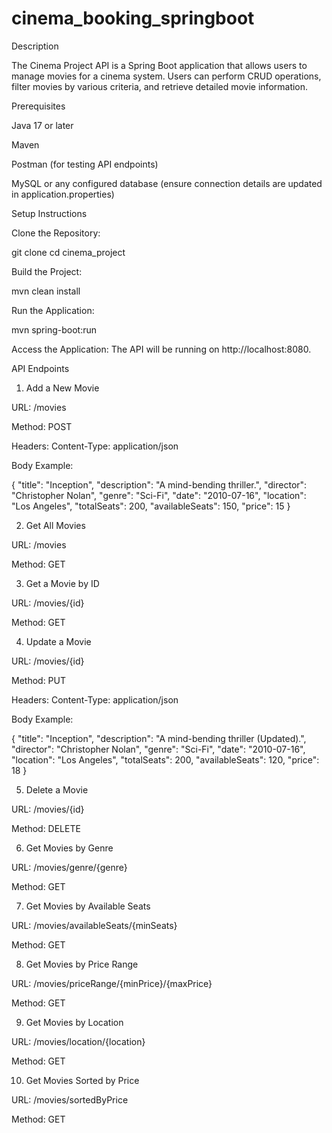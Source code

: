 # cinema_booking_springboot

Description

The Cinema Project API is a Spring Boot application that allows users to manage movies for a cinema system. Users can perform CRUD operations, filter movies by various criteria, and retrieve detailed movie information.

Prerequisites

Java 17 or later

Maven

Postman (for testing API endpoints)

MySQL or any configured database (ensure connection details are updated in application.properties)

Setup Instructions

Clone the Repository:

git clone <repository-url>
cd cinema_project

Build the Project:

mvn clean install

Run the Application:

mvn spring-boot:run

Access the Application:
The API will be running on http://localhost:8080.

API Endpoints

1. Add a New Movie

URL: /movies

Method: POST

Headers: Content-Type: application/json

Body Example:

{
"title": "Inception",
"description": "A mind-bending thriller.",
"director": "Christopher Nolan",
"genre": "Sci-Fi",
"date": "2010-07-16",
"location": "Los Angeles",
"totalSeats": 200,
"availableSeats": 150,
"price": 15
}

2. Get All Movies

URL: /movies

Method: GET

3. Get a Movie by ID

URL: /movies/{id}

Method: GET

4. Update a Movie

URL: /movies/{id}

Method: PUT

Headers: Content-Type: application/json

Body Example:

{
"title": "Inception",
"description": "A mind-bending thriller (Updated).",
"director": "Christopher Nolan",
"genre": "Sci-Fi",
"date": "2010-07-16",
"location": "Los Angeles",
"totalSeats": 200,
"availableSeats": 120,
"price": 18
}

5. Delete a Movie

URL: /movies/{id}

Method: DELETE

6. Get Movies by Genre

URL: /movies/genre/{genre}

Method: GET

7. Get Movies by Available Seats

URL: /movies/availableSeats/{minSeats}

Method: GET

8. Get Movies by Price Range

URL: /movies/priceRange/{minPrice}/{maxPrice}

Method: GET

9. Get Movies by Location

URL: /movies/location/{location}

Method: GET

10. Get Movies Sorted by Price

URL: /movies/sortedByPrice

Method: GET
